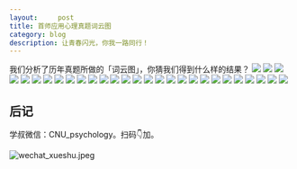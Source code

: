 ```yaml
---
layout:     post
title: 首师应用心理真题词云图
category: blog
description: 让青春闪光，你我一路同行！
---
```



我们分析了历年真题所做的「词云图」，你猜我们得到什么样的结果？
![](https://cnu347-1257355643.cos.ap-beijing.myqcloud.com/CNU347/Exan-Word-%20234.png)
![](https://cnu347-1257355643.cos.ap-beijing.myqcloud.com/CNU347/Exan-Word-121.jpeg)
![](https://cnu347-1257355643.cos.ap-beijing.myqcloud.com/CNU347/Exan-Word-122.jpeg)
![](https://cnu347-1257355643.cos.ap-beijing.myqcloud.com/CNU347/Exan-Word-124.jpeg)
![](https://cnu347-1257355643.cos.ap-beijing.myqcloud.com/CNU347/Exan-Word-128.png)
![](https://cnu347-1257355643.cos.ap-beijing.myqcloud.com/CNU347/Exan-Word-149.png)
![](https://cnu347-1257355643.cos.ap-beijing.myqcloud.com/CNU347/Exan-Word-150.png)
![](https://cnu347-1257355643.cos.ap-beijing.myqcloud.com/CNU347/Exan-Word-151.png)
![](https://cnu347-1257355643.cos.ap-beijing.myqcloud.com/CNU347/Exan-Word-152.png)
![](https://cnu347-1257355643.cos.ap-beijing.myqcloud.com/CNU347/Exan-Word-153.jpeg)
![](https://cnu347-1257355643.cos.ap-beijing.myqcloud.com/CNU347/Exan-Word-154.jpeg)
![](https://cnu347-1257355643.cos.ap-beijing.myqcloud.com/CNU347/Exan-Word-155.png)
![](https://cnu347-1257355643.cos.ap-beijing.myqcloud.com/CNU347/Exan-Word-159.jpeg)
![](https://cnu347-1257355643.cos.ap-beijing.myqcloud.com/CNU347/Exan-Word-160.jpeg)
![](https://cnu347-1257355643.cos.ap-beijing.myqcloud.com/CNU347/Exan-Word-161.png)
![](https://cnu347-1257355643.cos.ap-beijing.myqcloud.com/CNU347/Exan-Word-162.jpeg)
![](https://cnu347-1257355643.cos.ap-beijing.myqcloud.com/CNU347/Exan-Word-163.jpeg)
![](https://cnu347-1257355643.cos.ap-beijing.myqcloud.com/CNU347/Exan-Word-165.jpeg)
![](https://cnu347-1257355643.cos.ap-beijing.myqcloud.com/CNU347/Exan-Word-201.jpeg)
![](https://cnu347-1257355643.cos.ap-beijing.myqcloud.com/CNU347/Exan-Word-87.png)
![](https://cnu347-1257355643.cos.ap-beijing.myqcloud.com/CNU347/Exan-Word-88.png)
![](https://cnu347-1257355643.cos.ap-beijing.myqcloud.com/CNU347/Exan-Word-89.jpeg)
![](https://cnu347-1257355643.cos.ap-beijing.myqcloud.com/CNU347/Exan-Word-92.jpeg)
![](https://cnu347-1257355643.cos.ap-beijing.myqcloud.com/CNU347/Exan-Word-93.png)
![](https://cnu347-1257355643.cos.ap-beijing.myqcloud.com/CNU347/Exan-Word-94.png)
![](https://cnu347-1257355643.cos.ap-beijing.myqcloud.com/CNU347/Exan-Word-96.jpeg)
![](https://cnu347-1257355643.cos.ap-beijing.myqcloud.com/CNU347/Exan-Word-97.png)
![](https://cnu347-1257355643.cos.ap-beijing.myqcloud.com/CNU347/Exan-Word-98.png)

## 后记

学叔微信：CNU_psychology。扫码👇加。

![wechat_xueshu.jpeg](https://image.cnu347.com/WechatQRCode-240629.jpg)


